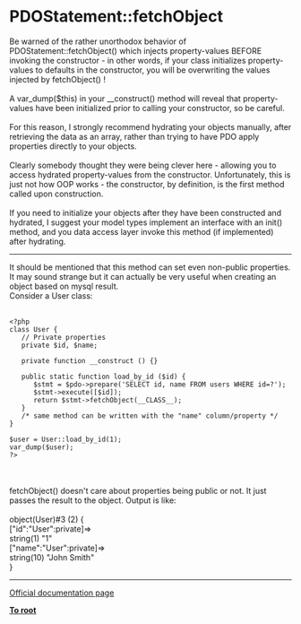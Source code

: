 # PDOStatement::fetchObject



Be warned of the rather unorthodox behavior of PDOStatement::fetchObject() which injects property-values BEFORE invoking the constructor - in other words, if your class  initializes property-values to defaults in the constructor, you will be overwriting the values injected by fetchObject() !<br><br>A var_dump($this) in your __construct() method will reveal that property-values have been initialized prior to calling your constructor, so be careful.<br><br>For this reason, I strongly recommend hydrating your objects manually, after retrieving the data as an array, rather than trying to have PDO apply properties directly to your objects.<br><br>Clearly somebody thought they were being clever here - allowing you to access hydrated property-values from the constructor. Unfortunately, this is just not how OOP works - the constructor, by definition, is the first method called upon construction. <br><br>If you need to initialize your objects after they have been constructed and hydrated, I suggest your model types implement an interface with an init() method, and you data access layer invoke this method (if implemented) after hydrating.  

---

It should be mentioned that this method can set even non-public properties. It may sound strange but it can actually be very useful when creating an object based on mysql result.<br>Consider a User class:<br><br>

```
<?php
class User {
   // Private properties
   private $id, $name;

   private function __construct () {}

   public static function load_by_id ($id) {
      $stmt = $pdo->prepare('SELECT id, name FROM users WHERE id=?');
      $stmt->execute([$id]);
      return $stmt->fetchObject(__CLASS__);
   }
   /* same method can be written with the "name" column/property */
}

$user = User::load_by_id(1);
var_dump($user);
?>
```
<br><br>fetchObject() doesn&apos;t care about properties being public or not. It just passes the result to the object. Output is like:<br><br>object(User)#3 (2) {<br>  ["id":"User":private]=&gt;<br>  string(1) "1"<br>  ["name":"User":private]=&gt;<br>  string(10) "John Smith"<br>}  

---

[Official documentation page](https://www.php.net/manual/en/pdostatement.fetchobject.php)

**[To root](/README.md)**